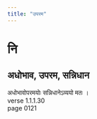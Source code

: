 ```yaml
---
title: "उपरम"
---
```


# नि
## अधोभाव, उपरम, सन्निधान
अधोभावोपरमयोः सन्निधानेऽव्ययो मतः ।<BR>verse 1.1.1.30<BR>page 0121


